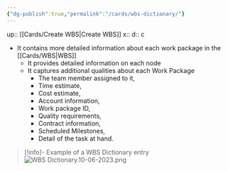 ```yaml
---
{"dg-publish":true,"permalink":"/cards/wbs-dictionary/"}
---
```


up:: [[Cards/Create WBS\|Create WBS]] 
x:: 
d:: c

- It contains more detailed information about each work package in the [[Cards/WBS\|WBS]] 
	- ﻿﻿It provides detailed information on each node 
	- ﻿﻿It captures additional qualities about each Work Package 
		- The team member assigned to it, 
		- Time estimate, 
		- Cost estimate, 
		- Account information, 
		- Work package ID, 
		- Quality requirements, 
		- Contract information, 
		- Scheduled Milestones, 
		- Detail of the task at hand.

> [!info]- Example of a WBS Dictionary entry
> ![WBS Dictionary.10-06-2023.png](/img/user/Extras/Images/WBS%20Dictionary.10-06-2023.png)

